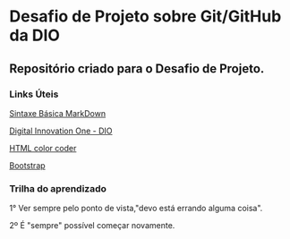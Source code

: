 # Desafio de Projeto sobre Git/GitHub da DIO

## Repositório criado para o Desafio de Projeto.

### Links Úteis

[Sintaxe Básica MarkDown](https://www.markdownguide.org/basic-syntax/)

[Digital Innovation One - DIO](https://digitalinnovation.one/)

[HTML color coder](https://htmlcolorcodes.com/)

[Bootstrap](https://getbootstrap.com/)

### Trilha do aprendizado 

1° Ver sempre pelo ponto de vista,"devo está errando alguma coisa".

2º É "sempre" possível começar novamente.
